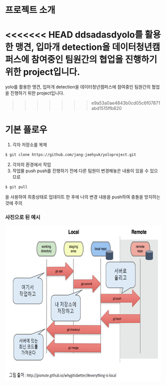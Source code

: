 # 프로젝트 소개
<<<<<<< HEAD
ddsadasdyolo를 활용한 맹견, 입마개 detection을 데이터청년캠퍼스에 참여중인 팀원간의 협업을 진행하기 위한 project입니다.
=======
yolo를 활용한 맹견, 입마개 detection을 데이터청년캠퍼스에 참여중인 팀원간의 협업을 진행하기 위한 project입니다.
>>>>>>> e9a53a0ae4843b0cd05c6f07871abd1515ffb820
# 기본 플로우
1. 각자 저장소를 복제
```
$ git clone https://github.com/jang-jaehyuk/yoloproject.git
```
2. 각자의 환경에서 작업
3. 작업물 push
push를 진행하기 전에 다른 팀원이 변경해놓은 내용이 있을 수 있으므로
```
$ git pull
```
을 사용하여 최종상태로 업데이트 한 후에 나의 변경 내용을 push하여 충돌을 방지하는 것에 주의
### 사진으로 된 예시
<img src="https://github.com/jang-jaehyuk/yoloproject/blob/6ac4d9f672ad5ee5df2a4b751bf8a030ff13d4d1/git.PNG" width="800" height="500"/>
